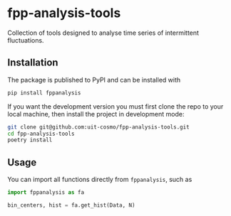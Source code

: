 # fpp-analysis-tools
Collection of tools designed to analyse time series of intermittent fluctuations.

## Installation
The package is published to PyPI and can be installed with
```sh
pip install fppanalysis
```

If you want the development version you must first clone the repo to your local machine,
then install the project in development mode:

```sh
git clone git@github.com:uit-cosmo/fpp-analysis-tools.git
cd fpp-analysis-tools
poetry install
```

## Usage
You can import all functions directly from `fppanalysis`, such as

```Python
import fppanalysis as fa

bin_centers, hist = fa.get_hist(Data, N)
```